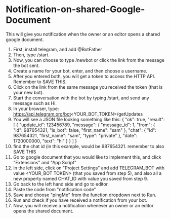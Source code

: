 # Notification-on-shared-Google-Document
This will give you notification when the owner or an editor opens a shared google document.
1) First, install telegram, and add @BotFather
2) Then, type /start.
3) Now, you can choose to type /newbot or click the link from the message the bot sent.
4) Create a name for your bot, enter, and then choose a username.
5) After you entered both, you will get a token to access the HTTP API. Remember to SAVE THIS.
6) Click on the link from the same message you received the token (that is your new bot).
7) Start the conversation with the bot by typing /start, and send any message such as Hi. 
8) In your browser, type: https://api.telegram.org/bot<YOUR_BOT_TOKEN>/getUpdates
9) You will see a JSON file looking something like this:
{
  "ok": true,
  "result": [
    {
      "update_id": 123456789,
      "message": {
        "message_id": 1,
        "from": {
          "id": 987654321,
          "is_bot": false,
          "first_name": "sam"
        },
        "chat": {
          "id": 987654321,
          "first_name": "sam",
          "type": "private"
        },
        "date": 1720000000,
        "text": "hi"
      }
    }
  ]
}
10) find the chat id (in this example, would be 987654321. remember to also SAVE THIS
11) Go to google document that you would like to implement this, and click "Extensions" and "App Script"
12) In the left side, click on "Project Settings" and add TELEGRAM_BOT with value <YOUR_BOT TOKEN> (that you saved from step 5), and also all a new property named CHAT_ID with value you saved from step 9.
13) Go back to the left hand side and go to editor.
14) Paste the code from "notification code" 
15) Save and choose "pingMe" from the function dropdown next to Run.
16) Run and check if you have received a notification from your bot.
17) Now, you will receive a notification whenever an owner or an editor opens the shared document. 

